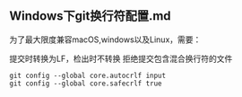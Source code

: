 ## Windows下git换行符配置.md

为了最大限度兼容macOS,windows以及Linux，需要：

提交时转换为LF，检出时不转换
拒绝提交包含混合换行符的文件

```
git config --global core.autocrlf input
git config --global core.safecrlf true
```

